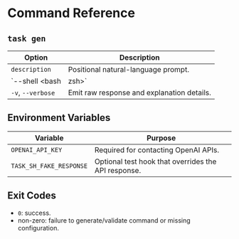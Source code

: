 # Command Reference

## `task gen`

| Option | Description |
| ------ | ----------- |
| `description` | Positional natural-language prompt. |
| `--shell <bash|zsh>` | Target shell for the generated command. |
| `-v`, `--verbose` | Emit raw response and explanation details. |

## Environment Variables

| Variable | Purpose |
| -------- | ------- |
| `OPENAI_API_KEY` | Required for contacting OpenAI APIs. |
| `TASK_SH_FAKE_RESPONSE` | Optional test hook that overrides the API response. |

## Exit Codes

- `0`: success.
- non-zero: failure to generate/validate command or missing configuration.
